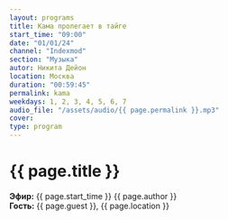 ```yaml
---
layout: programs
title: Кама пролегает в тайге
start_time: "09:00"
date: "01/01/24"
channel: "Indexmod"
section: "Музыка"
autor: Никита Дейон
location: Москва
duration: "00:59:45"
permalink: kama
weekdays: 1, 2, 3, 4, 5, 6, 7
audio_file: "/assets/audio/{{ page.permalink }}.mp3"
cover:
type: program
---
```



# {{ page.title }}

**Эфир:** {{ page.start_time }} {{ page.author }}  
**Гость:** {{ page.guest }}, {{ page.location }}
